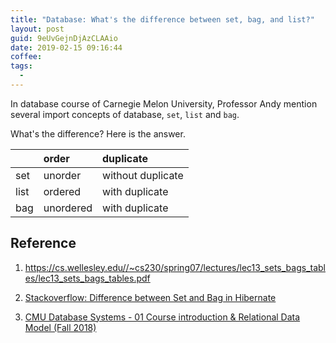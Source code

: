 ```yaml
---
title: "Database: What's the difference between set, bag, and list?"
layout: post
guid: 9eUvGejnDjAzCLAAio
date: 2019-02-15 09:16:44
coffee:
tags:
  -
---
```


In database course of Carnegie Melon University, Professor Andy mention several import concepts of database, `set`, `list` and `bag`.

What's the difference? Here is the answer.

|  | order | duplicate  | 
|:--|:--|:--|
| set | unorder | without duplicate  |
| list | ordered | with duplicate |
| bag | unordered | with duplicate  |



## Reference

1. https://cs.wellesley.edu//~cs230/spring07/lectures/lec13_sets_bags_tables/lec13_sets_bags_tables.pdf

2.  [Stackoverflow: Difference between Set and Bag in Hibernate](https://stackoverflow.com/questions/13812283/difference-between-set-and-bag-in-hibernate)

3.  [CMU Database Systems - 01 Course introduction & Relational Data Model (Fall 2018)](https://www.youtube.com/watch?v=vyVGm_2iFwU&list=PLSE8ODhjZXja3hgmuwhf89qboV1kOxMx7)